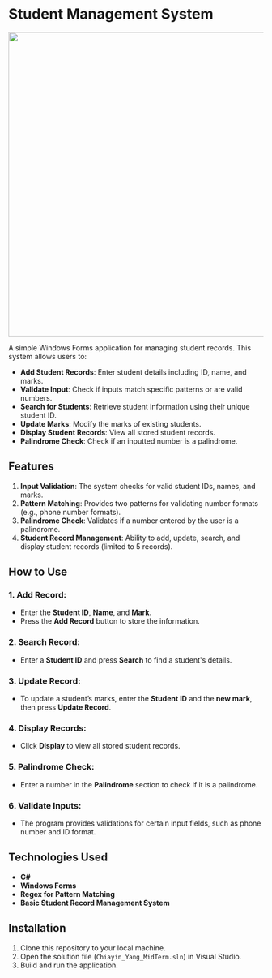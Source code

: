 # Student Management System
<img src="https://github.com/user-attachments/assets/5922fdb4-609a-4624-829b-a20d5f76a07f" width="600" />


A simple Windows Forms application for managing student records. This system allows users to:

- **Add Student Records**: Enter student details including ID, name, and marks.
- **Validate Input**: Check if inputs match specific patterns or are valid numbers.
- **Search for Students**: Retrieve student information using their unique student ID.
- **Update Marks**: Modify the marks of existing students.
- **Display Student Records**: View all stored student records.
- **Palindrome Check**: Check if an inputted number is a palindrome.

## Features

1. **Input Validation**: The system checks for valid student IDs, names, and marks.
2. **Pattern Matching**: Provides two patterns for validating number formats (e.g., phone number formats).
3. **Palindrome Check**: Validates if a number entered by the user is a palindrome.
4. **Student Record Management**: Ability to add, update, search, and display student records (limited to 5 records).

## How to Use

### 1. Add Record:
- Enter the **Student ID**, **Name**, and **Mark**.
- Press the **Add Record** button to store the information.

### 2. Search Record:
- Enter a **Student ID** and press **Search** to find a student's details.

### 3. Update Record:
- To update a student’s marks, enter the **Student ID** and the **new mark**, then press **Update Record**.

### 4. Display Records:
- Click **Display** to view all stored student records.

### 5. Palindrome Check:
- Enter a number in the **Palindrome** section to check if it is a palindrome.

### 6. Validate Inputs:
- The program provides validations for certain input fields, such as phone number and ID format.

## Technologies Used

- **C#**
- **Windows Forms**
- **Regex for Pattern Matching**
- **Basic Student Record Management System**

## Installation

1. Clone this repository to your local machine.
2. Open the solution file (`Chiayin_Yang_MidTerm.sln`) in Visual Studio.
3. Build and run the application.
